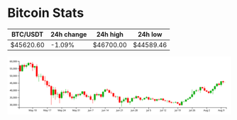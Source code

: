 # Bitcoin Stats

BTC/USDT|24h change|24h high|24h low|
|---|---|---|---|
|$45620.60|-1.09%|$46700.00|$44589.46|

<img src="./chart.svg">

